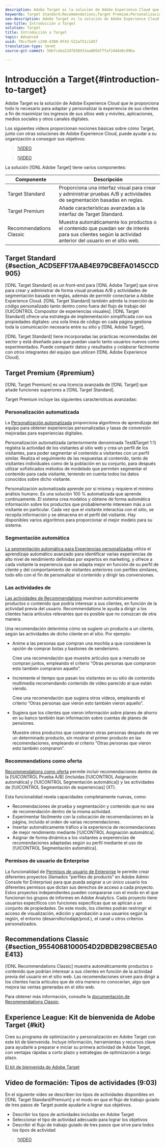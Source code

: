```yaml
---
description: Adobe Target es la solución de Adobe Experience Cloud que le proporciona todo lo necesario para adaptar y personalizar la experiencia de sus clientes a fin de maximizar los ingresos de sus sitios web y móviles, aplicaciones, medios sociales y otros canales digitales.
keywords: Target Standard;Recommendations;Target Premium;Personalización automatizada;segmentación automática;permisos
seo-description: Adobe Target es la solución de Adobe Experience Cloud que le proporciona todo lo necesario para adaptar y personalizar la experiencia de sus clientes a fin de maximizar los ingresos de sus sitios web y móviles, aplicaciones, medios sociales y otros canales digitales.
seo-title: Introducción a Target
solution: Target
title: Introducción a Target
topic: Advanced
uuid: 70ccfbe9-c240-4380-9f43-522af51c1d5f
translation-type: tm+mt
source-git-commit: 56bfceba22df830933aa005bf7faf24d4d6c09ba

---
```



# Introducción a Target{#introduction-to-target}

Adobe Target es la solución de Adobe Experience Cloud que le proporciona todo lo necesario para adaptar y personalizar la experiencia de sus clientes a fin de maximizar los ingresos de sus sitios web y móviles, aplicaciones, medios sociales y otros canales digitales.

Los siguientes vídeos proporcionan nociones básicas sobre cómo Target, junto con otras soluciones de Adobe Experience Cloud, puede ayudar a su organización a conseguir sus objetivos:

>[!VIDEO](https://www.youtube.com/watch?v=O7fFTcV7toI)

>[!VIDEO](https://www.youtube.com/watch?v=qsgXjHdtgYE)

La solución [!DNL Adobe Target] tiene varios componentes:

| Componente | Descripción |
|--- |--- |
| Target Standard | Proporciona una interfaz visual para crear y administrar pruebas A/B y actividades de segmentación basadas en reglas. |
| Target Premium | Añade características avanzadas a la interfaz de Target Standard. |
| Recommendations Classic | Muestra automáticamente los productos o el contenido que puedan ser de interés para sus clientes según la actividad anterior del usuario en el sitio web. |

## Target Standard {#section_ACD5EFF17AAB4E979CBEFA0145CCD905}

[!DNL Target Standard] es un front-end para [!DNL Adobe Target] que sirve para crear y administrar de forma visual pruebas A/B y actividades de segmentación basada en reglas, además de permitir conectarse a Adobe Experience Cloud. [!DNL Target Standard] también admite la inserción de código personalizado tanto dentro como fuera del flujo de trabajo del [!UICONTROL Compositor de experiencias visuales]. [!DNL Target Standard] ofrece una estrategia de implementación simplificada con sus propiedades digitales: una sola línea de código en cada página gestiona toda la comunicación necesaria entre su sitio y [!DNL Adobe Target].

[!DNL Target Standard] tiene incorporadas las prácticas recomendadas del sector y está diseñado para que puedan usarlo tanto usuarios nuevos como experimentados. Puede compartir datos y resultados y colaborar fácilmente con otros integrantes del equipo que utilicen [!DNL Adobe Experience Cloud].

## Target Premium {#premium}

[!DNL Target Premium] es una licencia avanzada de [!DNL Target] que añade funciones superiores a [!DNL Target Standard].

Target Premium incluye las siguientes características avanzadas:

### Personalización automatizada

La [Personalización automatizada](../c-activities/t-automated-personalization/automated-personalization.md#task_8AAF837796D74CF893CA2F88BA1491C9) proporciona algoritmos de aprendizaje del equipo para obtener experiencias personalizadas y tasas de conversión mejoradas para experiencias digitales.

Personalización automatizada (anteriormente denominada Test&amp;Target 1:1) registra la actividad de los visitantes al sitio web y crea un perfil de los visitantes, para poder segmentar el contenido a visitantes con un perfil similar. Realiza el seguimiento de las respuestas al contenido, tanto de visitantes individuales como de la población en su conjunto, para después utilizar sofisticados métodos de modelado que permiten segmentar el contenido para cada visitante, teniendo en cuenta todos los datos conocidos sobre dicho visitante.

Personalización automatizada aprende por sí misma y requiere el mínimo análisis humano. Es una solución 100 % automatizada que aprende continuamente. El sistema crea modelos y obtiene de forma automática información sobre los productos que probablemente interesen más a un visitante en particular. Cada vez que el visitante interactúa con el sitio, se recopila información y se almacena en el perfil del visitante. Hay disponibles varios algoritmos para proporcionar el mejor modelo para su sistema.

### Segmentación automática

[La segmentación automática para Experiencias personalizadas](../c-activities/auto-target-to-optimize.md#concept_67779E5B7F67427A97D7EA2A6FB919B3) utiliza el aprendizaje automático avanzado para identificar varias experiencias de alto nivel de rendimiento definidas por expertos en marketing, y ofrece a cada visitante la experiencia que se adapta mejor en función de su perfil de cliente y del comportamiento de visitantes anteriores con perfiles similares, todo ello con el fin de personalizar el contenido y dirigir las conversiones.

### Las actividades de

[Las actividades de Recommendations](../c-recommendations/recommendations.md#concept_7556C8A4543942F2A77B13A29339C0C0) muestran automáticamente productos o contenido que podría interesar a sus clientes, en función de la actividad previa del usuario. Recommendations le ayuda a dirigir a los clientes hacia artículos relevantes que es posible que no conozcan de otra manera.

Una recomendación determina cómo se sugiere un producto a un cliente, según las actividades de dicho cliente en el sitio. Por ejemplo:

* Anime a las personas que compran una mochila a que consideren la opción de comprar botas y bastones de senderismo.

   Cree una recomendación que muestre artículos que a menudo se compran juntos, empleando el criterio “Otras personas que compraron esto también compraron aquello”.

* Incremente el tiempo que pasan los visitantes en su sitio de contenido multimedia recomendando contenido de vídeo parecido al que están viendo.

   Cree una recomendación que sugiera otros vídeos, empleando el criterio “Otras personas que vieron esto también vieron aquello”.

* Sugiera que los clientes que vieron información sobre planes de ahorro en su banco también lean información sobre cuentas de planes de pensiones.

   Muestre otros productos que compraron otras personas después de ver un determinado producto, sin mostrar el primer producto en las recomendaciones, empleando el criterio “Otras personas que vieron esto también compraron”.

### Recommendations como oferta

[Recommendations como oferta](/help/c-recommendations/recommendations-as-an-offer.md) permite incluir recomendaciones dentro de la [!UICONTROL Prueba A/B] (incluidas [!UICONTROL Asignación automática] y [!UICONTROL Segmentación automática]) y las actividades de [!UICONTROL Segmentación de experiencias] (XT).

Esta funcionalidad revela capacidades completamente nuevas, como:

* Recomendaciones de prueba y segmentación y contenido que no sea de recomendación dentro de la misma actividad.
* Experimentar fácilmente con la colocación de recomendaciones en la página, incluido el orden de varias recomendaciones.
* Insertar automáticamente tráfico a la experiencia de recomendaciones de mejor rendimiento mediante [!UICONTROL Asignación automática].
* Asignar de forma dinámica a los visitantes a experiencias de recomendaciones adaptadas según su perfil mediante el uso de [!UICONTROL Segmentación automática].

### Permisos de usuario de Enterprise

La funcionalidad de [Permisos de usuario de Enterprise](../administrating-target/c-user-management/property-channel/property-channel.md#concept_E396B16FA2024ADBA27BC056138F9838) le permite crear diferentes proyectos (llamados “perfiles de producto” en Adobe Admin Console for Enterprise) para que pueda asignar a un único usuario los diferentes permisos que dictan sus derechos de acceso a cada proyecto. Estos proyectos independientes pueden compararse con el modo en el que funcionan los grupos de informes en Adobe Analytics. Cada proyecto tiene usuarios específicos con funciones específicas que se aplican a un conjunto de propiedades. De este modo, los clientes podrán restringir el acceso de visualización, edición y aprobación a sus usuarios según la región, el entorno (desarrollo/rodaje/prod.), el canal u otros criterios personalizados.

## Recommendations Classic {#section_9554068100054D2DBDB298CBE5A0E413}

[!DNL Recommendations Classic] muestra automáticamente productos o contenido que podrían interesar a sus clientes en función de la actividad previa del usuario en el sitio web. Las recomendaciones sirven para dirigir a los clientes hacia artículos que de otra manera no conocerían, algo que mejora las ventas generadas en el sitio web.

Para obtener más información, consulte la [documentación de Recommendations Classic](../assets/adobe-recommendations-classic.pdf).

## Experience League: Kit de bienvenida de Adobe Target {#kit}

Cree su programa de optimización y personalización en Adobe Target con este kit de bienvenida. Incluye información, herramientas y recursos clave para ayudarle a preparar e iniciar su primera actividad de Adobe Target, con ventajas rápidas a corto plazo y estrategias de optimización a largo plazo.

[El kit de bienvenida de Adobe Target](https://expleague.azureedge.net/pdf/Adobe-Target-Welcome-Kit.pdf)

## Vídeo de formación: Tipos de actividades (9:03)

En el siguiente vídeo se describen los tipos de actividades disponibles en [!DNL Target Standard/Premium] y el modo en que el flujo de trabajo guiado de tres pasos de Target puede ayudarle a lograr sus objetivos.

* Describir los tipos de actividades incluidas en Adobe Target
* Seleccionar el tipo de actividad adecuado para lograr los objetivos
* Describir el flujo de trabajo guiado de tres pasos que sirve para todos los tipos de actividad

>[!VIDEO](https://video.tv.adobe.com/v/17386?captions=spa)
